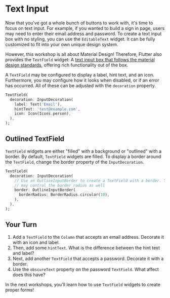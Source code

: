 # Text Input

Now that you've got a whole bunch of buttons to work with, it's time to focus on
text input. For example, if you wanted to build a sign in page, users may need
to enter their email address and password. To create a text input box with no 
styling, you can use the `EditableText` widget. It can be fully customized to 
fit into your own unique design system.

However, this workshop is all about Material Design! Therefore, Flutter also
provides the `TextField` widget: A [text input box that follows the material
design standards](https://material.io/components/text-fields), offering rich
functionality out of the box. 

A `TextField` may be configured to display a label, hint text, and an icon.
Furthermore, you may configure how it looks when disabled, or if an error has
occurred. All of these can be adjusted with the `decoration` property.

```dart
TextField(
  decoration: InputDecoration(
    label: Text('Email'),
    hintText: 'test@example.com',
    icon: Icon(Icons.person),
  ),
);
```

## Outlined TextField

`TextField` widgets are either "filled" with a background or "outlined" with a
border. By default, `TextField` widgets are filled. To display a border around
the `TextField`, change the border property of the `InputDecoration`.

```dart
TextField(
  decoration: InputDecoration(
    // Use an OutlineInputBorder to create a TextField with a border. You
    // may control the border radius as well
    border: OutlineInputBorder(
      borderRadius: BorderRadius.circular(10),
    ),
  ),
);
```

## Your Turn

  1. Add a `TextField` to the `Column` that accepts an email address. Decorate
     it with an icon and label.
  2. Then, add some `hintText`. What is the difference between the hint text and
     label?
  3. Next, add another `TextField` that accepts a password. Decorate it with a
     border.
  4. Use the `obscureText` property on the password `TextField`. What affect
     does this have?

In the next workshops, you'll learn how to use `TextField` widgets to create
proper forms!